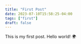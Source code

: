 ```yaml
---
title: "First Post"
date: 2023-07-10T15:58:25-04:00
tags: ["first"]
draft: false
---
```


This is my first post. Hello world! :earth_africa: